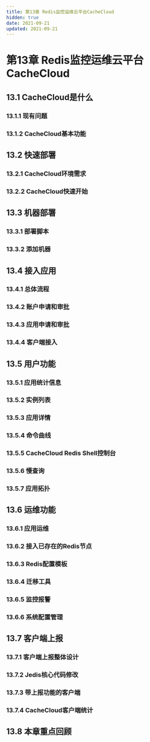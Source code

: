 ```yaml
---
title: 第13章 Redis监控运维云平台CacheCloud
hidden: true
date: 2021-09-21
updated: 2021-09-21
---
```


# 第13章 Redis监控运维云平台CacheCloud

## 13.1 CacheCloud是什么

### 13.1.1 现有问题

### 13.1.2 CacheCloud基本功能

## 13.2 快速部署

### 13.2.1 CacheCloud环境需求

### 13.2.2 CacheCloud快速开始

## 13.3 机器部署

### 13.3.1 部署脚本

### 13.3.2 添加机器

## 13.4 接入应用

### 13.4.1 总体流程

### 13.4.2 账户申请和审批

### 13.4.3 应用申请和审批

### 13.4.4 客户端接入

## 13.5 用户功能

### 13.5.1 应用统计信息

### 13.5.2 实例列表

### 13.5.3 应用详情

### 13.5.4 命令曲线

### 13.5.5 CacheCloud Redis Shell控制台

### 13.5.6 慢查询

### 13.5.7 应用拓扑

## 13.6 运维功能

### 13.6.1 应用运维

### 13.6.2 接入已存在的Redis节点

### 13.6.3 Redis配置模板

### 13.6.4 迁移工具

### 13.6.5 监控报警

### 13.6.6 系统配置管理

## 13.7 客户端上报

### 13.7.1 客户端上报整体设计

### 13.7.2 Jedis核心代码修改

### 13.7.3 带上报功能的客户端

### 13.7.4 CacheCloud客户端统计

## 13.8 本章重点回顾
